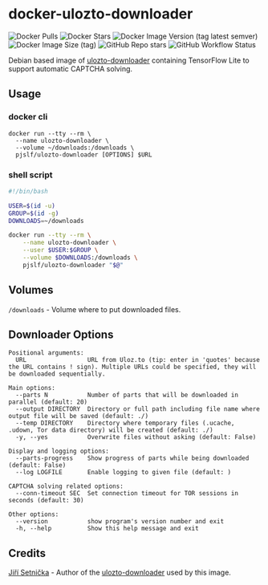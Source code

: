 # docker-ulozto-downloader

![Docker Pulls](https://img.shields.io/docker/pulls/pjslf/ulozto-downloader?label=PULLS&logo=docker&logoColor=white&style=for-the-badge)
![Docker Stars](https://img.shields.io/docker/stars/pjslf/ulozto-downloader?label=STARS&logo=docker&logoColor=white&style=for-the-badge)
![Docker Image Version (tag latest semver)](https://img.shields.io/docker/v/pjslf/ulozto-downloader/latest?logo=docker&logoColor=white&style=for-the-badge)
![Docker Image Size (tag)](https://img.shields.io/docker/image-size/pjslf/ulozto-downloader/latest?logo=docker&logoColor=white&style=for-the-badge)
![GitHub Repo stars](https://img.shields.io/github/stars/pavelvodrazka/docker-ulozto-downloader?logo=github&style=for-the-badge)
![GitHub Workflow Status](https://img.shields.io/github/actions/workflow/status/pavelvodrazka/docker-ulozto-downloader/docker-publish.yml?logo=github&style=for-the-badge)

Debian based image of  [ulozto-downloader](https://github.com/setnicka/ulozto-downloader) containing TensorFlow Lite to support automatic CAPTCHA solving.

## Usage 

### docker cli

```
docker run --tty --rm \
  --name ulozto-downloader \
  --volume ~/downloads:/downloads \
  pjslf/ulozto-downloader [OPTIONS] $URL
```

### shell script

```bash
#!/bin/bash

USER=$(id -u)
GROUP=$(id -g)
DOWNLOADS=~/downloads

docker run --tty --rm \
    --name ulozto-downloader \
    --user $USER:$GROUP \
    --volume $DOWNLOADS:/downloads \
    pjslf/ulozto-downloader "$@"
```

## Volumes

`/downloads` - Volume where to put downloaded files.

## Downloader Options

```
Positional arguments:
  URL                 URL from Uloz.to (tip: enter in 'quotes' because the URL contains ! sign). Multiple URLs could be specified, they will be downloaded sequentially.

Main options:
  --parts N           Number of parts that will be downloaded in parallel (default: 20)
  --output DIRECTORY  Directory or full path including file name where output file will be saved (default: ./)
  --temp DIRECTORY    Directory where temporary files (.ucache, .udown, Tor data directory) will be created (default: ./)
  -y, --yes           Overwrite files without asking (default: False)

Display and logging options:
  --parts-progress    Show progress of parts while being downloaded (default: False)
  --log LOGFILE       Enable logging to given file (default: )

CAPTCHA solving related options:
  --conn-timeout SEC  Set connection timeout for TOR sessions in seconds (default: 30)

Other options:
  --version           show program's version number and exit
  -h, --help          Show this help message and exit
```

## Credits

[Jiří Setnička](https://github.com/setnicka) - Author of the [ulozto-downloader](https://github.com/setnicka/ulozto-downloader) used by this image.

